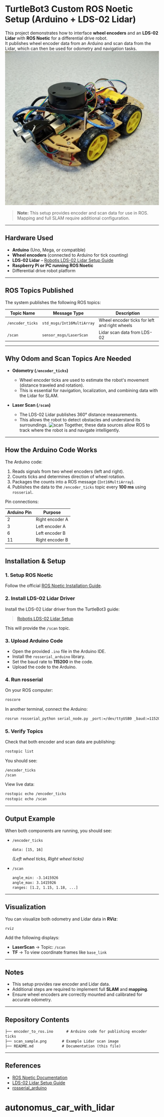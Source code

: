
# TurtleBot3 Custom ROS Noetic Setup (Arduino + LDS-02 Lidar)

This project demonstrates how to interface **wheel encoders** and an **LDS-02 Lidar** with **ROS Noetic** for a differential drive robot.  
It publishes wheel encoder data from an Arduino and scan data from the Lidar, which can then be used for odometry and navigation tasks.
![Robot](car.png)
> **Note:** This setup provides encoder and scan data for use in ROS. Mapping and full SLAM require additional configuration.

---

## Hardware Used
- **Arduino** (Uno, Mega, or compatible)
- **Wheel encoders** (connected to Arduino for tick counting)
- **LDS-02 Lidar** – [Robotis LDS-02 Lidar Setup Guide](https://emanual.robotis.com/docs/en/platform/turtlebot3/sbc_setup/#add-swap-space)
- **Raspberry Pi or PC running ROS Noetic**
- Differential drive robot platform

---

## ROS Topics Published
The system publishes the following ROS topics:

| Topic Name       | Message Type            | Description                              |
|------------------|-------------------------|------------------------------------------|
| `/encoder_ticks` | `std_msgs/Int16MultiArray` | Wheel encoder ticks for left and right wheels |
| `/scan`          | `sensor_msgs/LaserScan`    | Lidar scan data from LDS-02 |

---

## Why Odom and Scan Topics Are Needed
- **Odometry (`/encoder_ticks`)**  
  - Wheel encoder ticks are used to estimate the robot's movement (distance traveled and rotation).
  - This is essential for navigation, localization, and combining data with the Lidar for SLAM.

- **Laser Scan (`/scan`)**  
  - The LDS-02 Lidar publishes 360° distance measurements.
  - This allows the robot to detect obstacles and understand its surroundings.
![scan](scan_sample.png)
Together, these data sources allow ROS to track where the robot is and navigate intelligently.

---

## How the Arduino Code Works
The Arduino code:
1. Reads signals from two wheel encoders (left and right).
2. Counts ticks and determines direction of wheel rotation.
3. Packages the counts into a ROS message (`Int16MultiArray`).
4. Publishes the data to the `/encoder_ticks` topic every **100 ms** using `rosserial`.

Pin connections:

| Arduino Pin | Purpose            |
|-------------|--------------------|
| 2           | Right encoder A    |
| 3           | Left encoder A     |
| 6           | Left encoder B     |
| 11          | Right encoder B    |

---

## Installation & Setup
### 1. Setup ROS Noetic
Follow the official [ROS Noetic Installation Guide](http://wiki.ros.org/noetic/Installation).

### 2. Install LDS-02 Lidar Driver
Install the LDS-02 Lidar driver from the TurtleBot3 guide:  
> [Robotis LDS-02 Lidar Setup](https://emanual.robotis.com/docs/en/platform/turtlebot3/sbc_setup/#add-swap-space)

This will provide the `/scan` topic.

### 3. Upload Arduino Code
- Open the provided `.ino` file in the Arduino IDE.
- Install the `rosserial_arduino` library.
- Set the baud rate to **115200** in the code.
- Upload the code to the Arduino.

### 4. Run rosserial
On your ROS computer:
```bash
roscore
```
In another terminal, connect the Arduino:
```bash
rosrun rosserial_python serial_node.py _port:=/dev/ttyUSB0 _baud:=115200
```

### 5. Verify Topics
Check that both encoder and scan data are publishing:
```bash
rostopic list
```
You should see:
```
/encoder_ticks
/scan
```

View live data:
```bash
rostopic echo /encoder_ticks
rostopic echo /scan
```

---

## Output Example
When both components are running, you should see:

- `/encoder_ticks`  
  ```
  data: [15, 16]
  ```
  *(Left wheel ticks, Right wheel ticks)*

- `/scan`  
  ```
  angle_min: -3.1415926
  angle_max: 3.1415926
  ranges: [1.2, 1.15, 1.18, ...]
  ```

---

## Visualization
You can visualize both odometry and Lidar data in **RViz**:
```bash
rviz
```
Add the following displays:
- **LaserScan** → Topic: `/scan`
- **TF** → To view coordinate frames like `base_link`

---

## Notes
- This setup provides raw encoder and Lidar data.
- Additional steps are required to implement full **SLAM** and **mapping**.
- Ensure wheel encoders are correctly mounted and calibrated for accurate odometry.

---

## Repository Contents
```
├── encoder_to_ros.ino      # Arduino code for publishing encoder ticks
├── scan_sample.png       # Example Lidar scan image
├── README.md             # Documentation (this file)
```

---

## References
- [ROS Noetic Documentation](http://wiki.ros.org/noetic)
- [LDS-02 Lidar Setup Guide](https://emanual.robotis.com/docs/en/platform/turtlebot3/sbc_setup/#add-swap-space)
- [rosserial_arduino](http://wiki.ros.org/rosserial_arduino)
# autonomus_car_with_lidar

